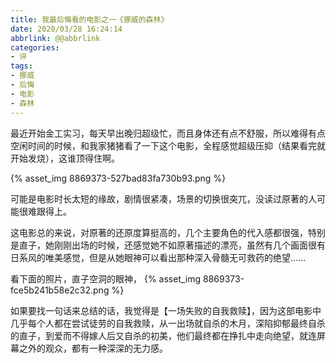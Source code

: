 ```yaml
---
title: 我最后悔看的电影之一《挪威的森林》
date: 2020/03/28 16:24:14
abbrlink: @@abbrlink
categories:
- 评
tags:
- 挪威
- 后悔
- 电影
- 森林
---
```

最近开始金工实习，每天早出晚归超级忙，而且身体还有点不舒服，所以难得有点空闲时间的时候，和我家猪猪看了一下这个电影，全程感觉超级压抑（结果看完就开始发烧），这谁顶得住啊。

{% asset_img 8869373-527bad83fa730b93.png %}

可能是电影时长太短的缘故，剧情很紧凑，场景的切换很突兀，没读过原著的人可能很难跟得上。

这电影总的来说，对原著的还原度算挺高的，几个主要角色的代入感都很强，特别是直子，她刚刚出场的时候，还感觉她不如原著描述的漂亮，虽然有几个画面很有日系风的唯美感觉，但是从她眼神可以看出那种深入骨髓无可救药的绝望……

看下面的照片，直子空洞的眼神，
{% asset_img 8869373-fce5b241b58e2c32.png %}

如果要找一句话来总结的话，我觉得是【一场失败的自我救赎】，因为这部电影中几乎每个人都在尝试徒劳的自我救赎，从一出场就自杀的木月，深陷抑郁最终自杀的直子，到爱而不得嫁人后又自杀的初美，他们最终都在挣扎中走向绝望，就连屏幕之外的观众，都有一种深深的无力感。

